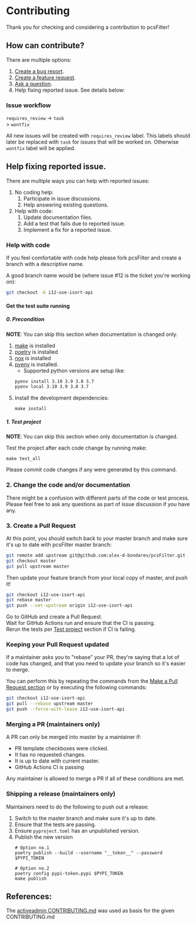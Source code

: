 # Contributing
Thank you for checking and considering a contribution to pcsFilter!

## How can contribute?
There are multiple options:
1. [Create a bug report](https://github.com/alex-d-bondarev/pcsFilter/issues/new?template=bug_report.md).
2. [Create a feature request](https://github.com/alex-d-bondarev/pcsFilter/issues/new?template=feature_request.md).
3. [Ask a question](https://github.com/alex-d-bondarev/pcsFilter/issues/new?template=question.md).
4. Help fixing reported issue. See details below:

### Issue workflow
`requires_review` -> `task`
                  \
                   > `wontfix`

All new issues will be created with `requires_review` label.
This labels should later be replaced with `task` for issues that will be worked on.
Otherwise `wontfix` label will be applied.

## Help fixing reported issue.
There are multiple ways you can help with reported issues:
1. No coding help:
   1. Participate in issue discussions.
   2. Help answering existing questions.
2. Help with code:
   1. Update documentation files.
   2. Add a test that fails due to reported issue.
   3. Implement a fix for a reported issue.

### Help with code
If you feel comfortable with code help please fork pcsFilter and create
a branch with a descriptive name.

A good branch name would be (where issue #12 is the ticket you're working on):

```sh
git checkout -b i12-use-isort-api
```

#### Get the test suite running
##### 0. Precondition
**NOTE**: You can skip this section when documentation is changed only.

1. [make](https://www.gnu.org/software/make/) is installed
1. [poetry](https://python-poetry.org/docs/) is installed
1. [nox](https://nox.thea.codes/en/stable/tutorial.html) is installed
2. [pyenv](https://github.com/pyenv/pyenv#installation) is installed.
   - Supported python versions are setup like:
   ```bash
   pyenv install 3.10 3.9 3.8 3.7
   pyenv local 3.10 3.9 3.8 3.7
   ```
1. Install the development dependencies:
   ```shell
   make install
   ```

##### 1. Test project
**NOTE**: You can skip this section when only documentation is changed.

Test the project after each code change by running make:
```shell
make test_all
```

Please commit code changes if any were generated by this command.

### 2. Change the code and/or documentation
There might be a confusion with different parts of the code or test process.
Please feel free to ask any questions as part of issue discussion if you have any.

### 3. Create a Pull Request
At this point, you should switch back to your master branch and make sure it's
up to date with pcsFilter master branch:

```sh
git remote add upstream git@github.com:alex-d-bondarev/pcsFilter.git
git checkout master
git pull upstream master
```

Then update your feature branch from your local copy of master, and push it!

```sh
git checkout i12-use-isort-api
git rebase master
git push --set-upstream origin i12-use-isort-api
```

Go to GitHub and create a Pull Request.  
Wait for GitHub Actions run and ensure that the CI is passing.  
Rerun the tests per [Test project](#1-test-project) section if CI is failing.

### Keeping your Pull Request updated
If a maintainer asks you to "rebase" your PR, they're saying that a lot of code
has changed, and that you need to update your branch so it's easier to merge.

You can perform this by repeating the commands from the [Make a Pull Request section](#make-a-pull-request)
or by executing the following commands:

```sh
git checkout i12-use-isort-api
git pull --rebase upstream master
git push --force-with-lease i12-use-isort-api
```

### Merging a PR (maintainers only)
A PR can only be merged into master by a maintainer if:

* PR template checkboxes were clicked.
* It has no requested changes.
* It is up to date with current master.
* GitHub Actions CI is passing

Any maintainer is allowed to merge a PR if all of these conditions are
met.

### Shipping a release (maintainers only)
Maintainers need to do the following to push out a release:

1. Switch to the master branch and make sure it's up to date.
1. Ensure that the tests are passing.
1. Ensure `pyproject.toml` has an unpublished version.
1. Publish the new version
   ```shell
   # Option no.1
   poetry publish --build --username "__token__" --password $PYPI_TOKEN
   
   # Option no.2
   poetry config pypi-token.pypi $PYPI_TOKEN
   make publish
    ```

## References:
The [activeadmin CONTRIBUTING.md](https://github.com/activeadmin/activeadmin/blob/HEAD/CONTRIBUTING.md) 
was used as basis for the given CONTRIBUTING.md
